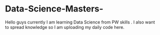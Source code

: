 # Data-Science-Masters-
Hello guys currently I am learning Data Science from PW skills . I also want to spread knowledge so I am uploading my daily code here.

